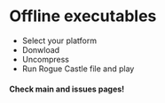 # Offline executables

- Select your platform
- Donwload
- Uncompress
- Run Rogue Castle file and play

#### Check main and issues pages!